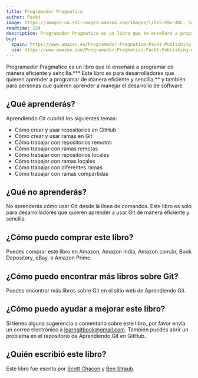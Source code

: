 ```yaml
---
title: Programador Pragmatico
author: Packt
image: https://images-na.ssl-images-amazon.com/images/I/515-h9v-4KL._SX329_BO1,204,203,200_.jpg
readtime: 224
description: Programador Pragmatico es un libro que te enseñará a programar de manera eficiente y sencilla.
buy:
  spain: https://www.amazon.es/Programador-Pragmatico-Packt-Publishing-ebook/dp/B078H5Z5M1
  usa: https://www.amazon.com/Programador-Pragmatico-Packt-Publishing-ebook/dp/B078H5Z5M1
---
```


Programador Pragmatico es un libro que te enseñará a programar de manera eficiente y sencilla.*** Este libro es para desarrolladores que quieren aprender a programar de manera eficiente y sencilla,** y también para personas que quieren aprender a manejar el desarrollo de software.

## ¿Qué aprenderás?

Aprendiendo Git cubrirá los siguientes temas:

- Cómo crear y usar repositorios en GitHub
- Cómo crear y usar ramas en Git
- Cómo trabajar con repositorios remotos
- Cómo trabajar con ramas remotas
- Cómo trabajar con repositorios locales
- Cómo trabajar con ramas locales
- Cómo trabajar con diferentes ramas
- Cómo trabajar con ramas compartidas                                                   

## ¿Qué no aprenderás?

No aprenderás cómo usar Git desde la línea de comandos. Este libro es solo para desarrolladores que quieren aprender a usar Git de manera eficiente y sencilla.

## ¿Cómo puedo comprar este libro?

Puedes comprar este libro en Amazon, Amazon India, Amazon.com.br, Book Depository, eBay, o Amazon Prime.

## ¿Cómo puedo encontrar más libros sobre Git?

Puedes encontrar más libros sobre Git en el sitio web de Aprendiendo Git.

## ¿Cómo puedo ayudar a mejorar este libro?

Si tienes alguna sugerencia o comentario sobre este libro, por favor envía un correo electrónico a [learngitbook@gmail.com](mailto:learngitbook@gmail.com). También puedes abrir un problema en el repositorio de Aprendiendo Git en GitHub.    

## ¿Quién escribió este libro?

Este libro fue escrito por [Scott Chacon](https://twitter.com/schacon) y [Ben Straub](https://twitter.com/benstraub).   